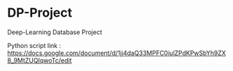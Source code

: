 # DP-Project
Deep-Learning Database Project

Python script link : https://docs.google.com/document/d/1jj4daQ33MPFC0iulZPdKPwSbYh9ZX8_9MtZUQIqwoTc/edit
